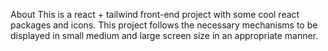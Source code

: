 About
This is a react + tailwind front-end project with some cool react packages and icons. This project follows the necessary mechanisms to be displayed in small medium and large screen size in an appropriate manner.
